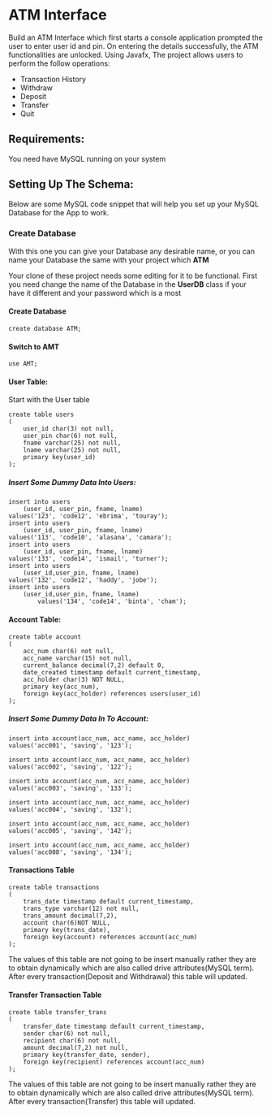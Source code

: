 # ATM Interface
Build an ATM Interface which first starts a console application prompted the user to enter user id and pin. On entering the details successfully, the ATM functionalities are unlocked.
Using Javafx, The project allows users to perform the follow operations:

* Transaction History
* Withdraw
* Deposit
* Transfer
* Quit



## Requirements: 

You need have MySQL running on your system



## Setting Up The Schema:

Below are some MySQL code snippet  that will help you set up your MySQL Database for the App to work.



### Create Database

With this one you can give your Database any desirable name, or you can name your Database the same with your project which **ATM** 

Your clone of these project needs some editing for it to be functional. First you need change the name of the Database in the **UserDB** class if your have it different and your password which is a most

#### Create Database

```mysql
create database ATM;
```



#### Switch to AMT

```mysql
use AMT;
```



#### User Table:

Start with the User table

```mysql
create table users
(
    user_id char(3) not null,
    user_pin char(6) not null,
    fname varchar(25) not null,
    lname varchar(25) not null,
    primary key(user_id)
);
```

##### Insert Some Dummy Data Into Users:

```mysql
insert into users
    (user_id, user_pin, fname, lname)
values('123', 'code12', 'ebrima', 'touray');
insert into users
    (user_id, user_pin, fname, lname)
values('113', 'code10', 'alasana', 'camara');
insert into users
    (user_id, user_pin, fname, lname)
values('133', 'code14', 'ismail', 'turner');
insert into users
    (user_id,user_pin, fname, lname)
values('132', 'code12', 'haddy', 'jobe');
insert into users
	(user_id,user_pin, fname, lname)
		values('134', 'code14', 'binta', 'cham');
```



#### Account Table:

```mysql
create table account
(
    acc_num char(6) not null,
    acc_name varchar(15) not null,
    current_balance decimal(7,2) default 0,
    date_created timestamp default current_timestamp,
    acc_holder char(3) NOT NULL,
    primary key(acc_num),
    foreign key(acc_holder) references users(user_id)
);
```

##### Insert Some Dummy Data In To Account:

```mysql
insert into account(acc_num, acc_name, acc_holder)
values('acc001', 'saving', '123');

insert into account(acc_num, acc_name, acc_holder)
values('acc002', 'saving', '122');

insert into account(acc_num, acc_name, acc_holder)
values('acc003', 'saving', '133');

insert into account(acc_num, acc_name, acc_holder)
values('acc004', 'saving', '132');

insert into account(acc_num, acc_name, acc_holder)
values('acc005', 'saving', '142');

insert into account(acc_num, acc_name, acc_holder)
values('acc008', 'saving', '134');
```



#### Transactions Table

```mysql
create table transactions
(
    trans_date timestamp default current_timestamp,
    trans_type varchar(12) not null,
    trans_amount decimal(7,2),
    account char(6)NOT NULL,
    primary key(trans_date),
    foreign key(account) references account(acc_num)
);
```



The values of this table are not going to be insert manually rather they are to obtain dynamically which are also called drive attributes(MySQL term). After every transaction(Deposit and Withdrawal) this table will updated.



#### Transfer Transaction Table

```mysql
create table transfer_trans
(
    transfer_date timestamp default current_timestamp,
    sender char(6) not null,
    recipient char(6) not null,
    amount decimal(7,2) not null,
    primary key(transfer_date, sender),
    foreign key(recipient) references account(acc_num)
);
```



The values of this table are not going to be insert manually rather they are to obtain dynamically which are also called drive attributes(MySQL term). After every transaction(Transfer) this table will updated.
